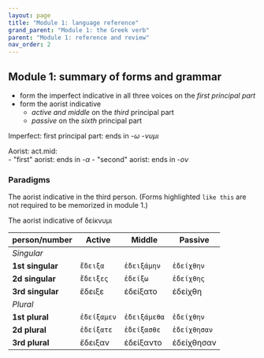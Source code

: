 ```yaml
---
layout: page
title: "Module 1: language reference"
grand_parent: "Module 1: the Greek verb"
parent: "Module 1: reference and review"
nav_order: 2
---
```


## Module 1: summary of forms and grammar

- form the imperfect indicative in all three voices on the *first principal part*
- form the aorist indicative 
    - *active and middle* on the *third* principal part
    - *passive* on the *sixth* principal part


Imperfect: first principal part: ends in -*ω* -*νυμι*

Aorist: act.mid:  
    - "first" aorist: ends in -*α*
    - "second" aorist: ends in -*ον*

### Paradigms

The aorist indicative in the third person.  (Forms highlighted `like this` are not required to be memorized in module 1.)

The aorist indicative of δείκνυμι


| person/number | Active | Middle | Passive |
| --- | --- | --- | --- |
| *Singular* |  | | |
| **1st singular** |  `ἔδειξα` | `ἐδειξάμην` | `ἐδείχθην` |
| **2d singular** |  `ἔδειξες`  | `ἐδείξω`  | `ἐδείχθης`  |
| **3rd singular** |  ἔδειξε | ἐδείξατο | ἐδείχθη |
| *Plural* |  | | |
| **1st plural** |  `ἐδείξαμεν` | `ἐδειξάμεθα` | `ἐδείχθην` |
| **2d plural** |  `ἐδείξατε`  | `ἐδείξασθε`  | `ἐδείχθησαν`  |
| **3rd plural** | ἔδειξαν | ἐδείξαντο |ἐδείχθησαν  |




